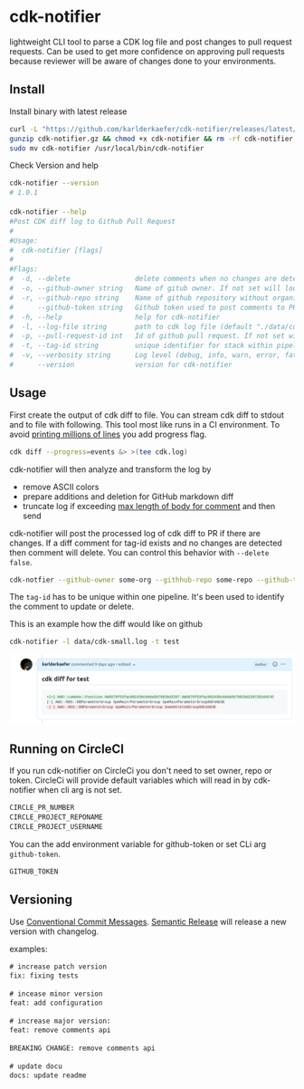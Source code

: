 # cdk-notifier
lightweight CLI tool to parse a CDK log file and post changes to pull request requests.
Can be used to get more confidence on approving pull requests because reviewer will be aware of changes done to your environments.

## Install

Install binary with latest release
```bash
curl -L "https://github.com/karlderkaefer/cdk-notifier/releases/latest/download/cdk-notifier_$(uname)_amd64.gz" -o cdk-notifier.gz
gunzip cdk-notifier.gz && chmod +x cdk-notifier && rm -rf cdk-notifier.gz
sudo mv cdk-notifier /usr/local/bin/cdk-notifier
```
Check Version and help
```bash
cdk-notifier --version
# 1.0.1

cdk-notifier --help
#Post CDK diff log to Github Pull Request
#
#Usage:
#  cdk-notifier [flags]
#
#Flags:
#  -d, --delete                delete comments when no changes are detected for a specific tag id (default true)
#  -o, --github-owner string   Name of gitub owner. If not set will lookup for env var $CIRCLE_PROJECT_USERNAME
#  -r, --github-repo string    Name of github repository without organisation. If not set will lookup for env var $CIRCLE_PROJECT_REPONAME
#      --github-token string   Github token used to post comments to PR
#  -h, --help                  help for cdk-notifier
#  -l, --log-file string       path to cdk log file (default "./data/cdk-small.log")
#  -p, --pull-request-id int   Id of github pull request. If not set will lookup for env var $CIRCLE_PR_NUMBER (default 23)
#  -t, --tag-id string         unique identifier for stack within pipeline (default "stack")
#  -v, --verbosity string      Log level (debug, info, warn, error, fatal, panic) (default "info")
#      --version               version for cdk-notifier
```

## Usage
First create the output of cdk diff to file. You can stream cdk diff to stdout and to file with following.
This tool most like runs in a CI environment. To avoid [printing millions of lines](https://github.com/aws/aws-cdk/issues/8893#issuecomment-654296389) you add progress flag.
```bash
cdk diff --progress=events &> >(tee cdk.log)
```
cdk-notifier will then analyze and transform the log by
* remove ASCII colors
* prepare additions and deletion for GitHub markdown diff
* truncate log if exceeding [max length of body for comment](https://github.community/t/maximum-length-for-the-comment-body-in-issues-and-pr/148867/2)
and then send
  
cdk-notifier will post the processed log of cdk diff to PR if there are changes.
If a diff comment for tag-id exists and no changes are detected then comment will delete. 
You can control this behavior with `--delete false`.

```bash
cdk-notfier --github-owner some-org --githhub-repo some-repo --github-token 1234 --log-file ./cdk.log --tag-id my-stack --pull-request-id 12
```
The `tag-id` has to be unique within one pipeline. It's been used to identify the comment to update or delete.

This is an example how the diff would like on github 
```bash
cdk-notifier -l data/cdk-small.log -t test
```
![](images/diff.png)



## Running on CircleCI
If you run cdk-notifier on CircleCi you don't need to set owner, repo or token. 
CircleCi will provide default variables which will read in by cdk-notifier when cli arg is not set.
```bash
CIRCLE_PR_NUMBER
CIRCLE_PROJECT_REPONAME
CIRCLE_PROJECT_USERNAME
```
You can the add environment variable for github-token or set CLi arg `github-token`.
```bash
GITHUB_TOKEN
```

## Versioning
Use [Conventional Commit Messages](https://www.conventionalcommits.org/en/v1.0.0/).
[Semantic Release](https://github.com/semantic-release/semantic-release) will release a new version with changelog.

examples:
``` 
# increase patch version
fix: fixing tests

# incease minor version
feat: add configuration

# increase major version:
feat: remove comments api

BREAKING CHANGE: remove comments api

# update docu
docs: update readme
```


